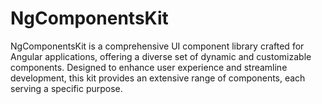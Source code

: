 # NgComponentsKit
NgComponentsKit is a comprehensive UI component library crafted for Angular applications, offering a diverse set of dynamic and customizable components. Designed to enhance user experience and streamline development, this kit provides an extensive range of components, each serving a specific purpose.

